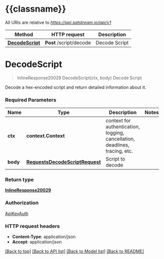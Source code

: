# {{classname}}

All URIs are relative to *https://api.satstream.io/api/v1*

Method | HTTP request | Description
------------- | ------------- | -------------
[**DecodeScript**](ScriptsApi.md#DecodeScript) | **Post** /script/decode | Decode Script

# **DecodeScript**
> InlineResponse20029 DecodeScript(ctx, body)
Decode Script

Decode a hex-encoded script and return detailed information about it.

### Required Parameters

Name | Type | Description  | Notes
------------- | ------------- | ------------- | -------------
 **ctx** | **context.Context** | context for authentication, logging, cancellation, deadlines, tracing, etc.
  **body** | [**RequestsDecodeScriptRequest**](RequestsDecodeScriptRequest.md)| Script to decode | 

### Return type

[**InlineResponse20029**](inline_response_200_29.md)

### Authorization

[ApiKeyAuth](../README.md#ApiKeyAuth)

### HTTP request headers

 - **Content-Type**: application/json
 - **Accept**: application/json

[[Back to top]](#) [[Back to API list]](../README.md#documentation-for-api-endpoints) [[Back to Model list]](../README.md#documentation-for-models) [[Back to README]](../README.md)

